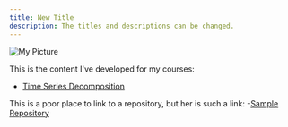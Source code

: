 ```yaml
---
title: New Title
description: The titles and descriptions can be changed.
---
```


![My Picture](/pics/pareto.jpg)

This is the content I've developed for my courses:

- [Time Series Decomposition](/timeseries/index.md)

This is a poor place to link to a repository, but her is such a link:
-[Sample Repository](https://github.com/kcouther/sample1)
